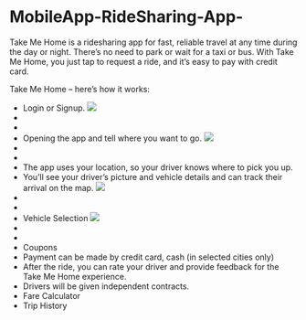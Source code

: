 # MobileApp-RideSharing-App-
Take Me Home is a ridesharing app for fast, reliable travel at any time during the day or night. There’s no need to park or wait for a taxi or bus. With Take Me Home, you just tap to request a ride, and it’s easy to pay with credit card.


Take Me Home – here’s how it works:
- Login or Signup.
![](pics/one.png)
-
-
- Opening the app and tell where you want to go.
![](pics/two.png)
-
-
- The app uses your location, so your driver knows where to pick you up.
- You’ll see your driver’s picture and vehicle details and can track their arrival on the map.
![](pics/three.png)
-
-
- Vehicle Selection
![](pics/four.png)
-
-
- Coupons
- Payment can be made by credit card, cash (in selected cities only)
- After the ride, you can rate your driver and provide feedback for the Take Me Home experience.
- Drivers will be given independent contracts.
- Fare Calculator
- Trip History

